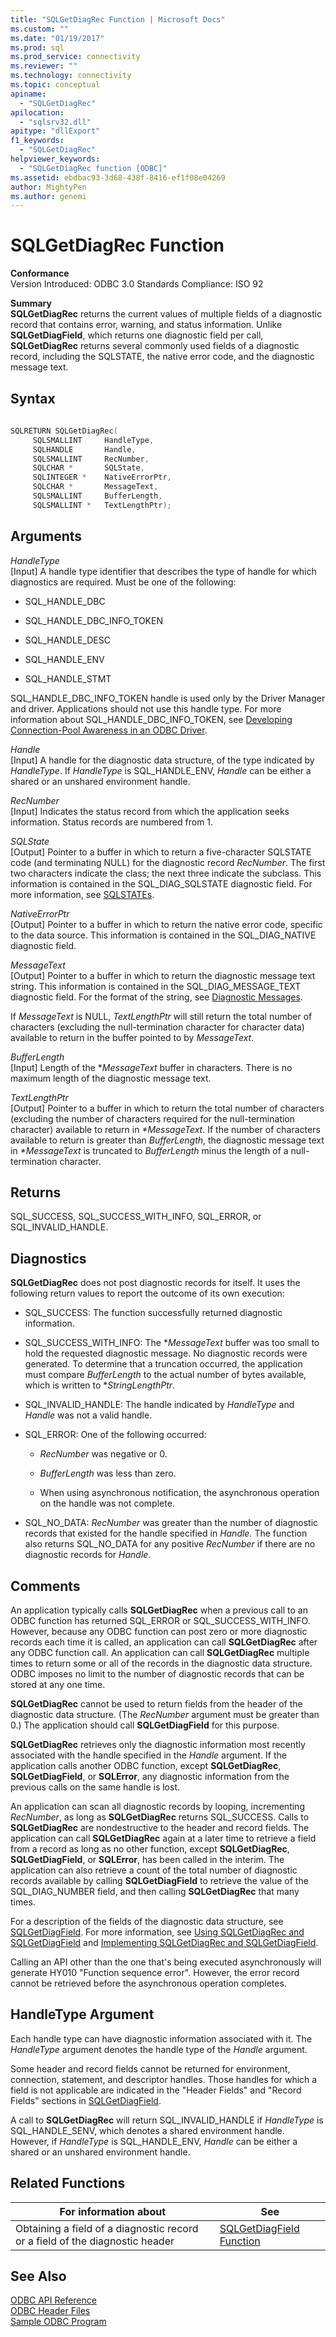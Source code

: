 ```yaml
---
title: "SQLGetDiagRec Function | Microsoft Docs"
ms.custom: ""
ms.date: "01/19/2017"
ms.prod: sql
ms.prod_service: connectivity
ms.reviewer: ""
ms.technology: connectivity
ms.topic: conceptual
apiname: 
  - "SQLGetDiagRec"
apilocation: 
  - "sqlsrv32.dll"
apitype: "dllExport"
f1_keywords: 
  - "SQLGetDiagRec"
helpviewer_keywords: 
  - "SQLGetDiagRec function [ODBC]"
ms.assetid: ebdbac93-3d68-438f-8416-ef1f08e04269
author: MightyPen
ms.author: genemi
---
```

# SQLGetDiagRec Function
**Conformance**  
 Version Introduced: ODBC 3.0 Standards Compliance: ISO 92  
  
 **Summary**  
 **SQLGetDiagRec** returns the current values of multiple fields of a diagnostic record that contains error, warning, and status information. Unlike **SQLGetDiagField**, which returns one diagnostic field per call, **SQLGetDiagRec** returns several commonly used fields of a diagnostic record, including the SQLSTATE, the native error code, and the diagnostic message text.  
  
## Syntax  
  
```cpp  
  
SQLRETURN SQLGetDiagRec(  
     SQLSMALLINT     HandleType,  
     SQLHANDLE       Handle,  
     SQLSMALLINT     RecNumber,  
     SQLCHAR *       SQLState,  
     SQLINTEGER *    NativeErrorPtr,  
     SQLCHAR *       MessageText,  
     SQLSMALLINT     BufferLength,  
     SQLSMALLINT *   TextLengthPtr);  
```  
  
## Arguments  
 *HandleType*  
 [Input] A handle type identifier that describes the type of handle for which diagnostics are required. Must be one of the following:  
  
-   SQL_HANDLE_DBC  
  
-   SQL_HANDLE_DBC_INFO_TOKEN  
  
-   SQL_HANDLE_DESC  
  
-   SQL_HANDLE_ENV  
  
-   SQL_HANDLE_STMT  
  
 SQL_HANDLE_DBC_INFO_TOKEN handle is used only by the Driver Manager and driver. Applications should not use this handle type. For more information about SQL_HANDLE_DBC_INFO_TOKEN, see [Developing Connection-Pool Awareness in an ODBC Driver](../../../odbc/reference/develop-driver/developing-connection-pool-awareness-in-an-odbc-driver.md).  
  
 *Handle*  
 [Input] A handle for the diagnostic data structure, of the type indicated by *HandleType*. If *HandleType* is SQL_HANDLE_ENV, *Handle* can be either a shared or an unshared environment handle.  
  
 *RecNumber*  
 [Input] Indicates the status record from which the application seeks information. Status records are numbered from 1.  
  
 *SQLState*  
 [Output] Pointer to a buffer in which to return a five-character SQLSTATE code (and terminating NULL) for the diagnostic record *RecNumber*. The first two characters indicate the class; the next three indicate the subclass. This information is contained in the SQL_DIAG_SQLSTATE diagnostic field. For more information, see [SQLSTATEs](../../../odbc/reference/develop-app/sqlstates.md).  
  
 *NativeErrorPtr*  
 [Output] Pointer to a buffer in which to return the native error code, specific to the data source. This information is contained in the SQL_DIAG_NATIVE diagnostic field.  
  
 *MessageText*  
 [Output] Pointer to a buffer in which to return the diagnostic message text string. This information is contained in the SQL_DIAG_MESSAGE_TEXT diagnostic field. For the format of the string, see [Diagnostic Messages](../../../odbc/reference/develop-app/diagnostic-messages.md).  
  
 If *MessageText* is NULL, *TextLengthPtr* will still return the total number of characters (excluding the null-termination character for character data) available to return in the buffer pointed to by *MessageText*.  
  
 *BufferLength*  
 [Input] Length of the **MessageText* buffer in characters. There is no maximum length of the diagnostic message text.  
  
 *TextLengthPtr*  
 [Output] Pointer to a buffer in which to return the total number of characters (excluding the number of characters required for the null-termination character) available to return in *\*MessageText*. If the number of characters available to return is greater than *BufferLength*, the diagnostic message text in *\*MessageText* is truncated to *BufferLength* minus the length of a null-termination character.  
  
## Returns  
 SQL_SUCCESS, SQL_SUCCESS_WITH_INFO, SQL_ERROR, or SQL_INVALID_HANDLE.  
  
## Diagnostics  
 **SQLGetDiagRec** does not post diagnostic records for itself. It uses the following return values to report the outcome of its own execution:  
  
-   SQL_SUCCESS: The function successfully returned diagnostic information.  
  
-   SQL_SUCCESS_WITH_INFO: The \**MessageText* buffer was too small to hold the requested diagnostic message. No diagnostic records were generated. To determine that a truncation occurred, the application must compare *BufferLength* to the actual number of bytes available, which is written to **StringLengthPtr*.  
  
-   SQL_INVALID_HANDLE: The handle indicated by *HandleType* and *Handle* was not a valid handle.  
  
-   SQL_ERROR: One of the following occurred:  
  
    -   *RecNumber* was negative or 0.  
  
    -   *BufferLength* was less than zero.  
  
    -   When using asynchronous notification, the asynchronous operation on the handle was not complete.  
  
-   SQL_NO_DATA: *RecNumber* was greater than the number of diagnostic records that existed for the handle specified in *Handle.* The function also returns SQL_NO_DATA for any positive *RecNumber* if there are no diagnostic records for *Handle*.  
  
## Comments  
 An application typically calls **SQLGetDiagRec** when a previous call to an ODBC function has returned SQL_ERROR or SQL_SUCCESS_WITH_INFO. However, because any ODBC function can post zero or more diagnostic records each time it is called, an application can call **SQLGetDiagRec** after any ODBC function call. An application can call **SQLGetDiagRec** multiple times to return some or all of the records in the diagnostic data structure. ODBC imposes no limit to the number of diagnostic records that can be stored at any one time.  
  
 **SQLGetDiagRec** cannot be used to return fields from the header of the diagnostic data structure. (The *RecNumber* argument must be greater than 0.) The application should call **SQLGetDiagField** for this purpose.  
  
 **SQLGetDiagRec** retrieves only the diagnostic information most recently associated with the handle specified in the *Handle* argument. If the application calls another ODBC function, except **SQLGetDiagRec**, **SQLGetDiagField**, or **SQLError**, any diagnostic information from the previous calls on the same handle is lost.  
  
 An application can scan all diagnostic records by looping, incrementing *RecNumber*, as long as **SQLGetDiagRec** returns SQL_SUCCESS. Calls to **SQLGetDiagRec** are nondestructive to the header and record fields. The application can call **SQLGetDiagRec** again at a later time to retrieve a field from a record as long as no other function, except **SQLGetDiagRec**, **SQLGetDiagField**, or **SQLError**, has been called in the interim. The application can also retrieve a count of the total number of diagnostic records available by calling **SQLGetDiagField** to retrieve the value of the SQL_DIAG_NUMBER field, and then calling **SQLGetDiagRec** that many times.  
  
 For a description of the fields of the diagnostic data structure, see [SQLGetDiagField](../../../odbc/reference/syntax/sqlgetdiagfield-function.md). For more information, see [Using SQLGetDiagRec and SQLGetDiagField](../../../odbc/reference/develop-app/using-sqlgetdiagrec-and-sqlgetdiagfield.md) and [Implementing SQLGetDiagRec and SQLGetDiagField](../../../odbc/reference/develop-app/implementing-sqlgetdiagrec-and-sqlgetdiagfield.md).  
  
 Calling an API other than the one that's being executed asynchronously will generate HY010 "Function sequence error". However, the error record cannot be retrieved before the asynchronous operation completes.  
  
## HandleType Argument  
 Each handle type can have diagnostic information associated with it. The *HandleType* argument denotes the handle type of the *Handle* argument.  
  
 Some header and record fields cannot be returned for environment, connection, statement, and descriptor handles. Those handles for which a field is not applicable are indicated in the "Header Fields" and "Record Fields" sections in [SQLGetDiagField](../../../odbc/reference/syntax/sqlgetdiagfield-function.md).  
  
 A call to **SQLGetDiagRec** will return SQL_INVALID_HANDLE if *HandleType* is SQL_HANDLE_SENV, which denotes a shared environment handle. However, if *HandleType* is SQL_HANDLE_ENV, *Handle* can be either a shared or an unshared environment handle.  
  
## Related Functions  
  
|For information about|See|  
|---------------------------|---------|  
|Obtaining a field of a diagnostic record or a field of the diagnostic header|[SQLGetDiagField Function](../../../odbc/reference/syntax/sqlgetdiagfield-function.md)|  
  
## See Also  
 [ODBC API Reference](../../../odbc/reference/syntax/odbc-api-reference.md)   
 [ODBC Header Files](../../../odbc/reference/install/odbc-header-files.md)   
 [Sample ODBC Program](../../../odbc/reference/sample-odbc-program.md)
